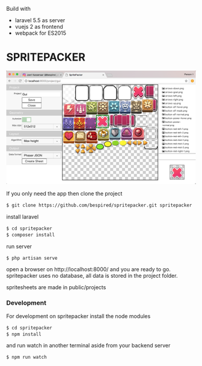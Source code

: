 Build with
* laravel 5.5 as server
* vuejs 2 as frontend
* webpack for ES2015

# SPRITEPACKER

[![SPRITEPACKER](https://github.com/bespired/spritepacker/blob/master/public/projects/spritepacker.png?raw=true)](https://github.com/bespired/spritepacker)


If you only need the app then clone the project

```sh
$ git clone https://github.com/bespired/spritepacker.git spritepacker
```

install laravel

```sh
$ cd spritepacker
$ composer install
```

run server

```sh
$ php artisan serve
```


open a browser on http://localhost:8000/ and you are ready to go.
spritepacker uses no database, all data is stored in the project folder.

spritesheets are made in public/projects



### Development
For development on spritepacker
install the node modules

```sh
$ cd spritepacker
$ npm install
```

and run watch in another terminal aside from your backend server
```sh
$ npm run watch
```

